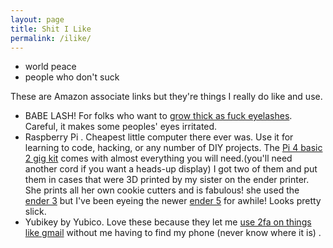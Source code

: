 ```yaml
---
layout: page
title: Shit I Like
permalink: /ilike/
---
```

- world peace
- people who don't suck 


These are Amazon associate links but they're things I really do like and use. 

- BABE LASH! For folks who want to [grow thick as fuck eyelashes](https://amzn.to/2NxIe60). Careful, it makes some peoples' eyes irritated. 
- Raspberry Pi . Cheapest little computer there ever was. Use it for learning to code, hacking, or any number of DIY projects. The [Pi 4 basic 2 gig kit](https://amzn.to/3294eJP) comes with almost everything you will need.(you'll need another cord if you want a heads-up display)  I got two of them and put them in cases that were 3D printed by my sister on the ender printer.  She prints all her own cookie cutters and is fabulous! she used the [ender 3](https://amzn.to/32fq6mZ) but I've been eyeing the newer [ender 5](https://amzn.to/32bGJzQ) for awhile! Looks pretty slick. 
- Yubikey by Yubico. Love these because they let me [use 2fa on things like gmail](https://amzn.to/2Nb7qQJ) without me having to find my phone (never know where it is) .
    
